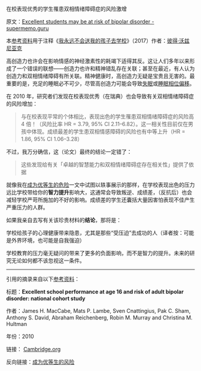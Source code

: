 在校表现优秀的学生罹患双相情绪障碍症的风险激增

原文：[Excellent students may be at risk of bipolar disorder - supermemo.guru](https://supermemo.guru/wiki/Excellent_students_may_be_at_risk_of_bipolar_disorder)

本[参考资料](https://supermemo.guru/wiki/References)用于注释《[我永远不会送我的孩子去学校](https://supermemo.guru/wiki/Problem_of_Schooling)》（2017）作者：[彼得·沃兹尼亚克](https://supermemo.guru/wiki/Piotr_Wozniak)

高创造力也许会在影响情感的神经激素性的耗竭下适得其反。这让人们多年以来形成了一个错误的联想——创造力也许和精神错乱存在关联；甚至在最近，有人认为创造力和双相情绪障碍有所关联。精神健康时，高创造力无疑是宝贵且无害的。最重要的是，充足的睡眠必不可少，尽管高创造力可能会导致[失眠](https://supermemo.guru/wiki/Insomnia)或[睡眠相位偏移](https://supermemo.guru/wiki/Phase_shift)。

在 2010 年，研究者们发现在校表现优秀（在瑞典）也会导致有关双相情绪障碍症的风险增加：

> 与在校表现平常的个体相比，表现出色的学生罹患双相情绪障碍症的风险高 4 倍！（风险比率 HR = 3.79, 95% CI 2.11–6.82）。这一相关性目前仅在男孩中体现。成绩最差的学生患双相情感障碍的风险也有中等上升（HR = 1.86, 95% CI 1.06–3.28）

不过，我万分确信，这（论文）最终的结论一定错了：

> 这些发现给有关「卓越的智慧能力和双相情绪障碍症存在相关性」提供了依据

就像我在[成为优等生的危险](https://supermemo.guru/wiki/Dangers_of_being_a_Straight_A_student)一文中试图以轶事展示的那样，在学校表现出色的压力远比学校带给你的**智力提升**影响大，这通常会导致叛逆、成绩差，（反抗后）也会减轻学校严苛所施加的不好的影响。成绩差的学生还囊括大量因害怕表现不佳产生严重压力的人群。

如果我亲自去写有关该珍贵材料的**结论**，那将是：

学校给孩子的心理健康带来隐患，尤其是那些“受压迫”去成功的人（译者按：可能是外界环境，也可能是自我强迫）

学校教育的压力毫无疑问的带来了更多的负面影响，而不是智力的提升。未来的研究无论如何都不该忽视这一条件。

------

引用的摘录来自以下[参考资料](https://supermemo.guru/wiki/References)：

标题：**Excellent school performance at age 16 and risk of adult bipolar disorder: national cohort study**

作者：James H. MacCabe, Mats P. Lambe, Sven Cnattingius, Pak C. Sham, Anthony S. David, Abraham Reichenberg, Robin M. Murray and Christina M. Hultman

年份：2010

链接： [Cambridge.org](https://www.cambridge.org/core/journals/the-british-journal-of-psychiatry/article/excellent-school-performance-at-age-16-and-risk-of-adult-bipolar-disorder-national-cohort-study/BDE2DDD2C0FFBADC76333F12FC52A247)

反向链接：[成为优等生的风险](https://supermemo.guru/wiki/Dangers_of_being_a_Straight_A_student)